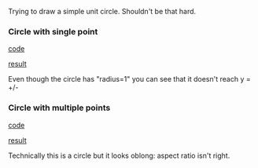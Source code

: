 Trying to draw a simple unit circle. Shouldn't be that hard.

### Circle with single point
[code](https://github.com/vectortronic/bokeh_scripts/blob/master/docs/circle_v1.py)

[result](https://vectortronic.github.io/bokeh_scripts/circle_v1.html)

Even though the circle has "radius=1" you can see that it doesn't reach y = +/- 

### Circle with multiple points
[code](circle_v2.py)

[result](https://vectortronic.github.io/bokeh_scripts/circle_v2.html)

Technically this is a circle but it looks oblong: aspect ratio isn't right.
